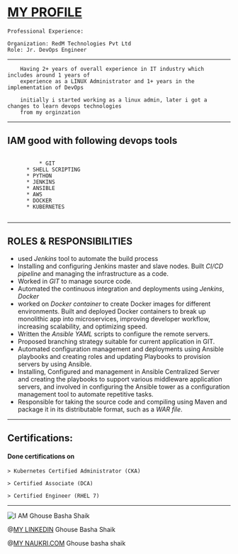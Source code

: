 # <u> MY PROFILE </u>

```
Professional Experience: 

Organization: RedM Technologies Pvt Ltd 					    
Role: Jr. DevOps Engineer
```

---
``` 
	Having 2+ years of overall experience in IT industry which includes around 1 years of 
	experience as a LINUX Administrator and 1+ years in the implementation of DevOps
```

```
	initially i started working as a linux admin, later i got a changes to learn devops technologies
	from my orginzation
```
---

## IAM good with following devops tools

```

          * GIT
	  * SHELL SCRIPTING
	  * PYTHON
	  * JENKINS
	  * ANSIBLE
	  * AWS
	  * DOCKER
	  * KUBERNETES
	  
```
	
---

## ROLES & RESPONSIBILITIES

*	used *Jenkins* tool to automate the build process
*	Installing and configuring Jenkins master and slave nodes. Built *CI/CD pipeline* and managing the infrastructure as a code.
*	Worked in *GIT* to manage source code.
*	Automated the continuous integration and deployments using *Jenkins*, *Docker*
*	worked on *Docker container* to create Docker images for different environments. Built and deployed Docker containers to break up monolithic app into microservices,    	improving developer workflow, increasing scalability, and optimizing speed.
*	Written the *Ansible YAML* scripts to configure the remote servers.
*	Proposed branching strategy suitable for current application in GIT.
*	Automated configuration management and deployments using Ansible playbooks and creating roles and updating Playbooks to provision servers by using Ansible.
*	Installing, Configured and management in Ansible Centralized Server and creating the playbooks to support various middleware application servers, and involved in 		configuring the Ansible tower as a configuration management tool to automate repetitive tasks.
*	Responsible for taking the source code and compiling using Maven and package it in its distributable format, such as a *WAR file*.

---

## Certifications: 

#### Done certifications on

	> Kubernetes Certified Administrator (CKA)
	
	> Certified Associate (DCA)
	
	> Certified Engineer (RHEL 7)

---


![I AM](https://my.naukri.com/Photo/getProfileImage?v=1613018119000) Ghouse Basha Shaik

@[MY LINKEDIN](https://www.linkedin.com/in/ghouse-basha-shaik-627096201/) Ghouse Basha Shaik

@[MY NAUKRI.COM](https://www.naukri.com/mnjuser/profile?id=&orgn=homepage) Ghouse basha shaik
 

